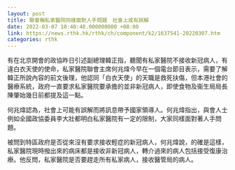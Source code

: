 ```yaml
---
layout: post
title: 聯會稱私家醫院同樣面對人手問題　社會上或有誤解
date: 2022-03-07 10:40:48.000000000 +08:00
link: https://news.rthk.hk/rthk/ch/component/k2/1637541-20220307.htm
categories: rthk
---
```


有在北京開會的政協昨日引述副總理韓正指，聽聞有私家醫院不接收新冠病人，有違白衣天使的使命，私家醫院聯會主席何兆煒今早在一個電台節目表示，需要了解韓正所說內容的前文後理，他認同「白衣天使」的天職是救死扶傷，但本港社會的醫療系統，政府一直要求私家醫院要承擔的並非新冠病人，即使食物及衞生局局長陳肇始幾日前都提及這一點。

何兆煒認為，社會上可能有誤解而將訊息帶予國家領導人。何兆煒指出，與會人士例如全國政協委員李大壯都明白私家醫院有一定的限制，大家同樣面對著人手問題。

被問到特區政府是否從來沒有要求接收輕症的新冠病人，何兆煒說，的確是這樣，私家醫院現時撥出來的病床都是接收非新冠病人，轉介過來的病人包括接受復康治療。他反問，私家醫院是否要趕走所有私家病人，接收醫管局的病人。
